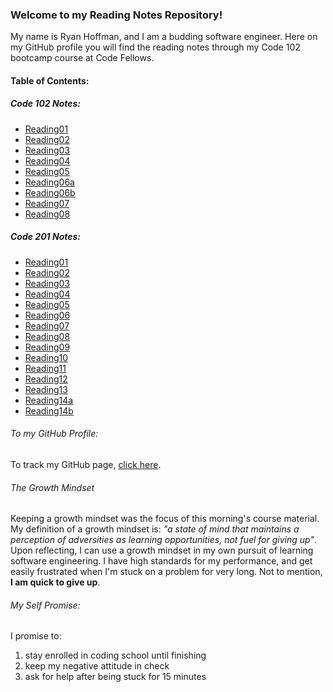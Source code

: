 ### Welcome to my Reading Notes Repository!

  My name is Ryan Hoffman, and I am a budding software engineer.  Here on my GitHub profile you will find the reading notes through my Code 102 bootcamp course at Code Fellows.

#### Table of Contents:

##### Code 102 Notes:
- [Reading01](code102notes/Reading01.md)
- [Reading02](code102notes/Reading02.md)
- [Reading03](code102notes/Reading03.md)
- [Reading04](code102notes/Reading04.md)
- [Reading05](code102notes/Reading05.md)
- [Reading06a](code102notes/Reading06a.md)
- [Reading06b](code102notes/Reading06b.md)
- [Reading07](code102notes/Reading07.md)
- [Reading08](code102notes/Reading08.md)

##### Code 201 Notes:
- [Reading01](code201notes/Reading01.md)
- [Reading02](code201notes/Reading02.md)
- [Reading03](code201notes/Reading03.md)
- [Reading04](code201notes/Reading04.md)
- [Reading05](code201notes/Reading05.md)
- [Reading06](code201notes/Reading06.md)
- [Reading07](code201notes/Reading07.md)
- [Reading08](code201notes/Reading08.md)
- [Reading09](code201notes/Reading09.md)
- [Reading10](code201notes/Reading10.md)
- [Reading11](code201notes/Reading11.md)
- [Reading12](code201notes/Reading12.md)
- [Reading13](code201notes/Reading13.md)
- [Reading14a](code201notes/Reading14a.md)
- [Reading14b](code201notes/Reading14b.md)


###### To my GitHub Profile:
To track my GitHub page, [click here](https://github.com/ryanhoffman4).


###### The Growth Mindset
Keeping a growth mindset was the focus of this morning's course material.  My definition of a growth mindset is: *"a state of mind that maintains a perception of adversities as learning opportunities, not fuel for giving up"*.  Upon reflecting, I can use a growth mindset in my own pursuit of learning software engineering.  I have high standards for my performance, and get easily frustrated when I'm stuck on a problem for very long.  Not to mention, **I am quick to give up**.
  

###### My Self Promise:
I promise to:
1. stay enrolled in coding school until finishing
1. keep my negative attitude in check
1. ask for help after being stuck for 15 minutes